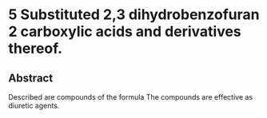 # 5 Substituted 2,3 dihydrobenzofuran 2 carboxylic acids and derivatives thereof.

## Abstract
Described are compounds of the formula The compounds are effective as diuretic agents.